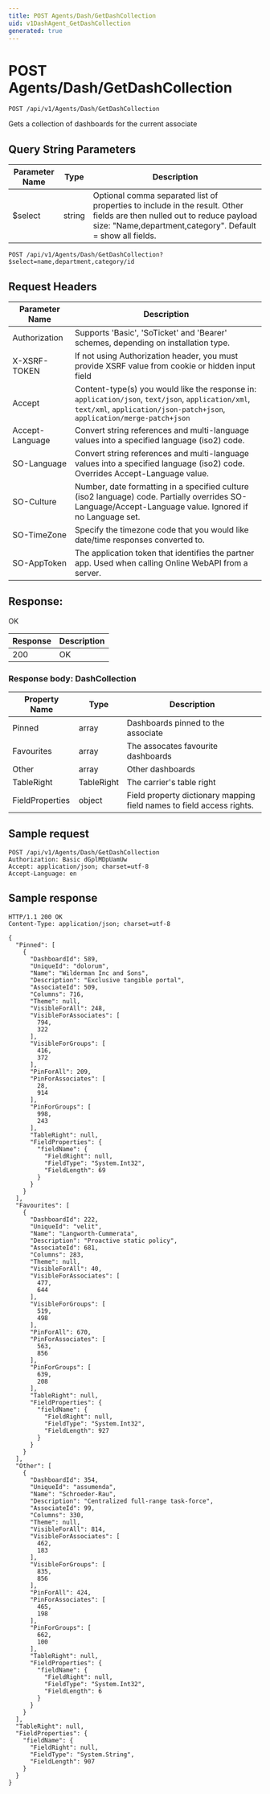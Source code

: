 ```yaml
---
title: POST Agents/Dash/GetDashCollection
uid: v1DashAgent_GetDashCollection
generated: true
---
```


# POST Agents/Dash/GetDashCollection

```http
POST /api/v1/Agents/Dash/GetDashCollection
```

Gets a collection of dashboards for the current associate







## Query String Parameters

| Parameter Name | Type |  Description |
|----------------|------|--------------|
| $select | string |  Optional comma separated list of properties to include in the result. Other fields are then nulled out to reduce payload size: "Name,department,category". Default = show all fields. |

```http
POST /api/v1/Agents/Dash/GetDashCollection?$select=name,department,category/id
```


## Request Headers

| Parameter Name | Description |
|----------------|-------------|
| Authorization  | Supports 'Basic', 'SoTicket' and 'Bearer' schemes, depending on installation type. |
| X-XSRF-TOKEN   | If not using Authorization header, you must provide XSRF value from cookie or hidden input field |
| Accept         | Content-type(s) you would like the response in: `application/json`, `text/json`, `application/xml`, `text/xml`, `application/json-patch+json`, `application/merge-patch+json` |
| Accept-Language | Convert string references and multi-language values into a specified language (iso2) code. |
| SO-Language | Convert string references and multi-language values into a specified language (iso2) code. Overrides Accept-Language value. |
| SO-Culture | Number, date formatting in a specified culture (iso2 language) code. Partially overrides SO-Language/Accept-Language value. Ignored if no Language set. |
| SO-TimeZone | Specify the timezone code that you would like date/time responses converted to. |
| SO-AppToken | The application token that identifies the partner app. Used when calling Online WebAPI from a server. |


## Response:

OK

| Response | Description |
|----------------|-------------|
| 200 | OK |

### Response body: DashCollection

| Property Name | Type |  Description |
|----------------|------|--------------|
| Pinned | array | Dashboards pinned to the associate |
| Favourites | array | The assocates favourite dashboards |
| Other | array | Other dashboards |
| TableRight | TableRight | The carrier's table right |
| FieldProperties | object | Field property dictionary mapping field names to field access rights. |

## Sample request

```http!
POST /api/v1/Agents/Dash/GetDashCollection
Authorization: Basic dGplMDpUamUw
Accept: application/json; charset=utf-8
Accept-Language: en
```

## Sample response

```http_
HTTP/1.1 200 OK
Content-Type: application/json; charset=utf-8

{
  "Pinned": [
    {
      "DashboardId": 589,
      "UniqueId": "dolorum",
      "Name": "Wilderman Inc and Sons",
      "Description": "Exclusive tangible portal",
      "AssociateId": 509,
      "Columns": 716,
      "Theme": null,
      "VisibleForAll": 248,
      "VisibleForAssociates": [
        794,
        322
      ],
      "VisibleForGroups": [
        416,
        372
      ],
      "PinForAll": 209,
      "PinForAssociates": [
        28,
        914
      ],
      "PinForGroups": [
        998,
        243
      ],
      "TableRight": null,
      "FieldProperties": {
        "fieldName": {
          "FieldRight": null,
          "FieldType": "System.Int32",
          "FieldLength": 69
        }
      }
    }
  ],
  "Favourites": [
    {
      "DashboardId": 222,
      "UniqueId": "velit",
      "Name": "Langworth-Cummerata",
      "Description": "Proactive static policy",
      "AssociateId": 681,
      "Columns": 283,
      "Theme": null,
      "VisibleForAll": 40,
      "VisibleForAssociates": [
        477,
        644
      ],
      "VisibleForGroups": [
        519,
        498
      ],
      "PinForAll": 670,
      "PinForAssociates": [
        563,
        856
      ],
      "PinForGroups": [
        639,
        208
      ],
      "TableRight": null,
      "FieldProperties": {
        "fieldName": {
          "FieldRight": null,
          "FieldType": "System.Int32",
          "FieldLength": 927
        }
      }
    }
  ],
  "Other": [
    {
      "DashboardId": 354,
      "UniqueId": "assumenda",
      "Name": "Schroeder-Rau",
      "Description": "Centralized full-range task-force",
      "AssociateId": 99,
      "Columns": 330,
      "Theme": null,
      "VisibleForAll": 814,
      "VisibleForAssociates": [
        462,
        183
      ],
      "VisibleForGroups": [
        835,
        856
      ],
      "PinForAll": 424,
      "PinForAssociates": [
        465,
        198
      ],
      "PinForGroups": [
        662,
        100
      ],
      "TableRight": null,
      "FieldProperties": {
        "fieldName": {
          "FieldRight": null,
          "FieldType": "System.Int32",
          "FieldLength": 6
        }
      }
    }
  ],
  "TableRight": null,
  "FieldProperties": {
    "fieldName": {
      "FieldRight": null,
      "FieldType": "System.String",
      "FieldLength": 907
    }
  }
}
```
